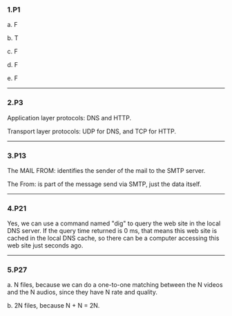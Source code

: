### 1.P1

a. F

b. T

c. F

d. F

e. F

***

### 2.P3

Application layer protocols: DNS and HTTP.

Transport layer protocols: UDP for DNS, and TCP for HTTP.


***

### 3.P13

The MAIL FROM: identifies the sender of the mail to the SMTP server.

The From: is part of the message send via SMTP, just the data itself.

***

### 4.P21

Yes, we can use a command named "dig" to query the web site in the local DNS server. If the query time returned is 0 ms, that means this web site is cached in the local DNS cache, so there can be a computer accessing this web site just seconds ago.

***

### 5.P27

a. N files, because we can do a one-to-one matching between the N videos and the N audios, since they have N rate and quality.

b. 2N files, because N + N = 2N.
